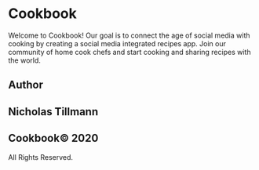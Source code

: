 # Cookbook

Welcome to Cookbook! Our goal is to connect the age of social media with cooking by creating a social media integrated recipes app. Join our community of home cook chefs and start cooking and sharing recipes with the world.

## Author
## Nicholas Tillmann
## Cookbook© 2020
All Rights Reserved.
